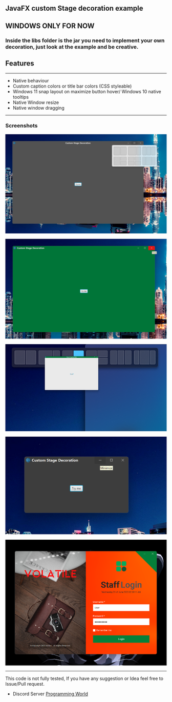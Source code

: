 ## JavaFX custom Stage decoration example
## WINDOWS ONLY FOR NOW
### Inside the libs folder is the jar you need to implement your own decoration, just look at the example and be creative. 


## Features

*** 
* Native behaviour 
* Custom caption colors or title bar colors (CSS styleable)
* Windows 11 snap layout on maximize button hover/ Windows 10 native tooltips
* Native Window resize
* Native window dragging


***

### Screenshots



  ![Screenshot](screenshots/1.png)




  ![Screenshot](screenshots/2.png)


 
  ![Screenshot](screenshots/3.png)



  ![Screenshot](screenshots/4.png)



![Screenshot](screenshots/5.png)

***

 This code is not fully tested, If you have any suggestion or Idea feel free to Issue/Pull request.

* Discord Server [Programming World](https://discord.gg/Au6Em2eFue)
